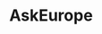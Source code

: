 ---
title: AskEurope
crosslinks:
- europe
- ShitAmericansSay
- ShitEuropeansSay
- AskAnAmerican
- germany
- MapPorn
- france
- AskHistorians
- ireland
- de
- food
- thenetherlands
- AskUK
- AskReddit
- xkcd
- italy
- russian
- Romania
- IWantOut
- unitedkingdom
---